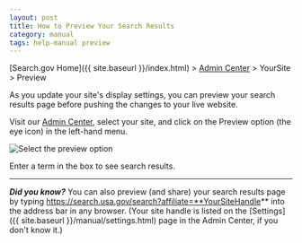 ```yaml
---
layout: post
title: How to Preview Your Search Results
category: manual
tags: help-manual preview
---
```


[Search.gov Home]({{ site.baseurl }}/index.html) > [Admin Center](https://search.usa.gov/sites/) > YourSite > Preview

As you update your site's display settings, you can preview your search results page before pushing the changes to your live website.

Visit our [Admin Center](https://search.usa.gov/sites/), select your site, and click on the Preview option (the eye icon) in the left-hand menu. 

![Select the preview option](https://d3qcdigd1fhos0.cloudfront.net/blog/img/preview-nav.png)

Enter a term in the box to see search results.

--- 

***Did you know?*** You can also preview (and share) your search results page by typing https://search.usa.gov/search?affiliate=**YourSiteHandle** into the address bar in any browser. (Your site handle is listed on the [Settings]({{ site.baseurl }}/manual/settings.html) page in the Admin Center, if you don't know it.)

